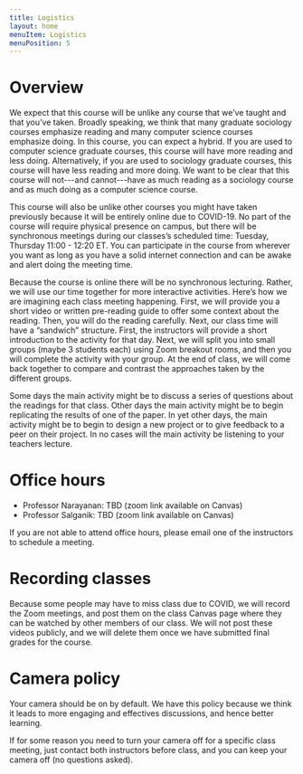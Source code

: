 ```yaml
---
title: Logistics
layout: home
menuItem: Logistics
menuPosition: 5
---
```


# Overview

We expect that this course will be unlike any course that we’ve taught and that you’ve taken. Broadly speaking, we think that many graduate sociology courses emphasize reading and many computer science courses emphasize doing. In this course, you can expect a hybrid. If you are used to computer science graduate courses, this course will have more reading and less doing. Alternatively, if you are used to sociology graduate courses, this course will have less reading and more doing. We want to be clear that this course will not---and cannot---have as much reading as a sociology course and as much doing as a computer science course.

This course will also be unlike other courses you might have taken previously because it will be entirely online due to COVID-19. No part of the course will require physical presence on campus, but there will be synchronous meetings during our classes’s scheduled time: Tuesday, Thursday 11:00 - 12:20 ET. You can participate in the course from wherever you want as long as you have a solid internet connection and can be awake and alert doing the meeting time.

Because the course is online there will be no synchronous lecturing. Rather, we will use our time together for more interactive activities. Here’s how we are imagining each class meeting happening. First, we will provide you a short video or written pre-reading guide to offer some context about the reading. Then, you will do the reading carefully. Next, our class time will have a “sandwich” structure. First, the instructors will provide a short introduction to the activity for that day. Next, we will split you into small groups (maybe 3 students each) using Zoom breakout rooms, and then you will complete the activity with your group. At the end of class, we will come back together to compare and contrast the approaches taken by the different groups.

Some days the main activity might be to discuss a series of questions about the readings for that class. Other days the main activity might be to begin replicating the results of one of the paper. In yet other days, the main activity might be to begin to design a new project or to give feedback to a peer on their project. In no cases will the main activity be listening to your teachers lecture.

# Office hours

- Professor Narayanan: TBD (zoom link available on Canvas)
- Professor Salganik: TBD (zoom link available on Canvas)

If you are not able to attend office hours, please email one of the instructors to schedule a meeting.

# Recording classes

Because some people may have to miss class due to COVID, we will record the Zoom meetings, and post them on the class Canvas page where they can be watched by other members of our class.  We will not post these videos publicly, and we will delete them once we have submitted final grades for the course.

# Camera policy

Your camera should be on by default. We have this policy because we think it leads to more engaging and effectives discussions, and hence better learning.

If for some reason you need to turn your camera off for a specific class meeting, just contact both instructors before class, and you can keep your camera off (no questions asked).
